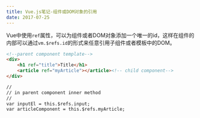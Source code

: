 ```yaml
---
title: Vue.js笔记-组件或DOM对象的引用
date: 2017-07-25
---
```


Vue中使用`ref`属性，可以为组件或者DOM对象添加一个唯一的id，这样在组件的内部可以通过`vm.$refs.id`的形式来任意引用子组件或者模板中的DOM。

```html
<!--parent component template-->
<div>
    <h1 ref="title">Title</h1>
    <article ref="myArticle"></article><!-- child component-->
</div>

//
// in parent component inner method
//
var inputEl = this.$refs.input;
var articleComponent = this.$refs.myArticle;

```
